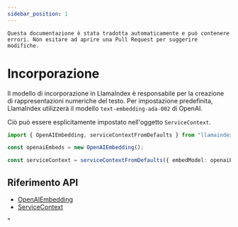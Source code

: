 ```yaml
---
sidebar_position: 1
---
```


`Questa documentazione è stata tradotta automaticamente e può contenere errori. Non esitare ad aprire una Pull Request per suggerire modifiche.`

# Incorporazione

Il modello di incorporazione in LlamaIndex è responsabile per la creazione di rappresentazioni numeriche del testo. Per impostazione predefinita, LlamaIndex utilizzerà il modello `text-embedding-ada-002` di OpenAI.

Ciò può essere esplicitamente impostato nell'oggetto `ServiceContext`.

```typescript
import { OpenAIEmbedding, serviceContextFromDefaults } from "llamaindex";

const openaiEmbeds = new OpenAIEmbedding();

const serviceContext = serviceContextFromDefaults({ embedModel: openaiEmbeds });
```

## Riferimento API

- [OpenAIEmbedding](../../api/classes/OpenAIEmbedding.md)
- [ServiceContext](../../api/interfaces/ServiceContext.md)

"
